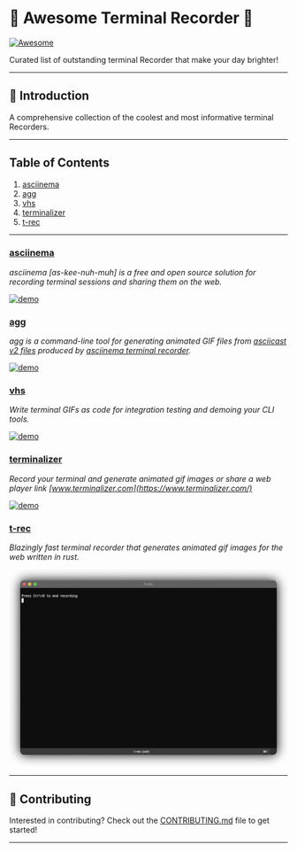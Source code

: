 # 🎉 Awesome Terminal Recorder 🎉

 [![Awesome](https://cdn.rawgit.com/sindresorhus/awesome/d7305f38d29fed78fa85652e3a63e154dd8e8829/media/badge.svg)](https://github.com/sindresorhus/awesome)

Curated list of outstanding terminal Recorder that make your day brighter!

---

## 🌟 Introduction

A comprehensive collection of the coolest and most informative terminal Recorders.

---

## Table of Contents

1. [asciinema](#asciinema)
2. [agg](#agg)
3. [vhs](#vhs)
4. [terminalizer](#terminalizer)
5. [t-rec](#t-rec)

---

### [asciinema](https://github.com/asciinema)

_asciinema [as-kee-nuh-muh] is a free and open source solution for recording terminal sessions and sharing them on the web._

[![demo](https://asciinema.org/a/335480.svg)](https://asciinema.org/a/335480?autoplay=1)

### [agg](https://github.com/asciinema/agg)

_agg is a command-line tool for generating animated GIF files from [asciicast v2 files](https://github.com/asciinema/asciinema/blob/master/doc/asciicast-v2.md) produced by [asciinema terminal recorder](https://github.com/asciinema/asciinema)._

[![demo](https://github.com/asciinema/agg/blob/main/demo.gif?raw=true)](https://github.com/asciinema/agg/blob/main/demo.gif?raw=true)

### [vhs](https://github.com/charmbracelet/vhs)

_Write terminal GIFs as code for integration testing and demoing your CLI tools._

[![demo](https://stuff.charm.sh/vhs/examples/neofetch_3.gif)](https://stuff.charm.sh/vhs/examples/neofetch_3.gif)

### [terminalizer](https://github.com/faressoft/terminalizer)

_Record your terminal and generate animated gif images or share a web player link [www.terminalizer.com](https://www.terminalizer.com/)_

[![demo](https://github.com/faressoft/terminalizer/blob/master/img/demo.gif?raw=true)](https://github.com/faressoft/terminalizer/blob/master/img/demo.gif?raw=true)

### [t-rec](https://github.com/sassman/t-rec-rs)

_Blazingly fast terminal recorder that generates animated gif images for the web written in rust._

[![demo](https://github.com/sassman/t-rec-rs/blob/main/docs/demo.gif?raw=true)](https://github.com/sassman/t-rec-rs/blob/main/docs/demo.gif?raw=true)

---

## 🤝 Contributing

Interested in contributing? Check out the [CONTRIBUTING.md](CONTRIBUTING.md) file to get started!

---
